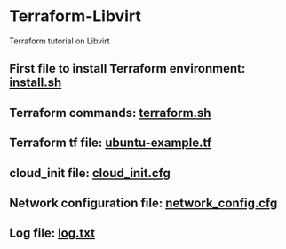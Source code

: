 # Terraform-Libvirt
Terraform tutorial on Libvirt

## First file to install Terraform environment: <a href=install.sh>install.sh</a>
## Terraform commands: <a href=terraform.sh>terraform.sh</a>
## Terraform tf file: <a href=ubuntu-example.tf>ubuntu-example.tf</a>
## cloud_init file: <a href=cloud_init.cfg>cloud_init.cfg</a>
## Network configuration file: <a href=network_config.cfg>network_config.cfg</a>
## Log file: <a href=log.txt>log.txt</a>
